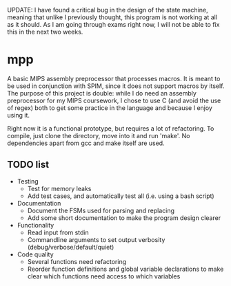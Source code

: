 UPDATE: I have found a critical bug in the design of the state machine, meaning that unlike I previously thought, this program is not working at all as it should. As I am going through exams right now, I will not be able to fix this in the next two weeks.

# mpp
A basic MIPS assembly preprocessor that processes macros. It is meant to be used in conjunction with SPIM, since it does not support macros by itself. The purpose of this project is double: while I do need an assembly preprocessor for my MIPS coursework, I chose to use C (and avoid the use of regex) both to get some practice in the language and because I enjoy using it.

Right now it is a functional prototype, but requires a lot of refactoring. To compile, just clone the directory, move into it and run 'make'. No dependencies apart from gcc and make itself are used.

## TODO list
* Testing
	* Test for memory leaks
	* Add test cases, and automatically test all (i.e. using a bash script)
* Documentation
	* Document the FSMs used for parsing and replacing
	* Add some short documentation to make the program design clearer
* Functionality
	* Read input from stdin
	* Commandline arguments to set output verbosity (debug/verbose/default/quiet)
* Code quality
	* Several functions need refactoring
	* Reorder function definitions and global variable declarations to make clear which functions need access to which variables
